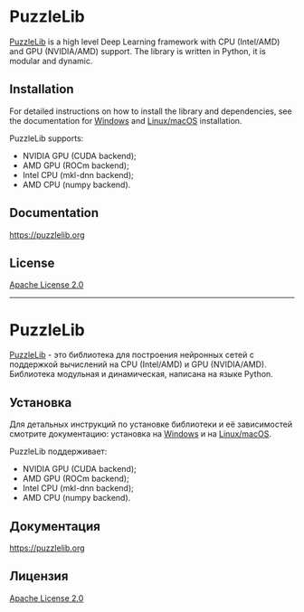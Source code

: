 # PuzzleLib

[PuzzleLib](https://puzzlelib.org) is a high level Deep Learning framework with CPU (Intel/AMD) and GPU (NVIDIA/AMD) support. The library is written in Python, it is modular and dynamic.

## Installation

For detailed instructions on how to install the library and dependencies, see the documentation for [Windows](https://puzzlelib.org/documentation/general/installation/windows/) and [Linux/macOS](https://puzzlelib.org/documentation/general/installation/linux/) installation.

PuzzleLib supports:

*	NVIDIA GPU (CUDA backend);
*	AMD GPU (ROCm backend);
*	Intel CPU (mkl-dnn backend);
*	AMD CPU (numpy backend).


## Documentation

https://puzzlelib.org


## License

[Apache License 2.0](LICENSE)

___
# PuzzleLib

[PuzzleLib](https://puzzlelib.org) - это библиотека для построения нейронных сетей с поддержкой вычислений на CPU (Intel/AMD) и GPU (NVIDIA/AMD). Библиотека модульная и динамическая, написана на языке Python.

## Установка

Для детальных инструкций по установке библиотеки и её зависимостей смотрите документацию: установка на [Windows](https://puzzlelib.org/documentation/general/installation/windows/) и на [Linux/macOS](https://puzzlelib.org/documentation/general/installation/linux/).

PuzzleLib поддерживает:

*	NVIDIA GPU (CUDA backend);
*	AMD GPU (ROCm backend);
*	Intel CPU (mkl-dnn backend);
*	AMD CPU (numpy backend).


## Документация

https://puzzlelib.org


## Лицензия

[Apache License 2.0](LICENSE)
